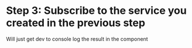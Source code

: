 # Step 3: Subscribe to the service you created in the previous step

Will just get dev to console log the result in the component
